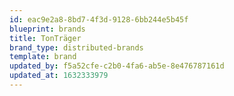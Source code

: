 ```yaml
---
id: eac9e2a8-8bd7-4f3d-9128-6bb244e5b45f
blueprint: brands
title: TonTräger
brand_type: distributed-brands
template: brand
updated_by: f5a52cfe-c2b0-4fa6-ab5e-8e476787161d
updated_at: 1632333979
---
```

